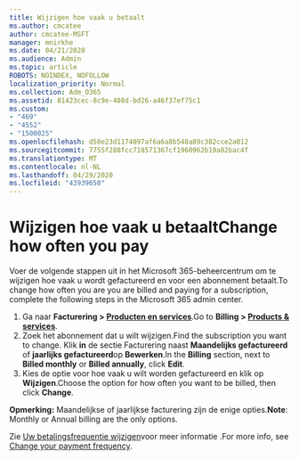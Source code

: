 ```yaml
---
title: Wijzigen hoe vaak u betaalt
ms.author: cmcatee
author: cmcatee-MSFT
manager: mnirkhe
ms.date: 04/21/2020
ms.audience: Admin
ms.topic: article
ROBOTS: NOINDEX, NOFOLLOW
localization_priority: Normal
ms.collection: Adm_O365
ms.assetid: 81423cec-8c9e-408d-bd26-a46f37ef75c1
ms.custom:
- "469"
- "4552"
- "1500025"
ms.openlocfilehash: d58e23d1174097af6a6a8b548a89c382cce2a012
ms.sourcegitcommit: 7755f288fcc718571367cf1960962b19a82bac4f
ms.translationtype: MT
ms.contentlocale: nl-NL
ms.lasthandoff: 04/29/2020
ms.locfileid: "43939650"
---
```

# <a name="change-how-often-you-pay"></a><span data-ttu-id="47681-102">Wijzigen hoe vaak u betaalt</span><span class="sxs-lookup"><span data-stu-id="47681-102">Change how often you pay</span></span>

<span data-ttu-id="47681-103">Voer de volgende stappen uit in het Microsoft 365-beheercentrum om te wijzigen hoe vaak u wordt gefactureerd en voor een abonnement betaalt.</span><span class="sxs-lookup"><span data-stu-id="47681-103">To change how often you are you are billed and paying for a subscription, complete the following steps in the Microsoft 365 admin center.</span></span> 
1. <span data-ttu-id="47681-104">Ga naar **Facturering > [Producten en services](https://go.microsoft.com/fwlink/p/?linkid=842054)**.</span><span class="sxs-lookup"><span data-stu-id="47681-104">Go to **Billing > [Products & services](https://go.microsoft.com/fwlink/p/?linkid=842054)**.</span></span>
2. <span data-ttu-id="47681-105">Zoek het abonnement dat u wilt wijzigen.</span><span class="sxs-lookup"><span data-stu-id="47681-105">Find the subscription you want to change.</span></span> <span data-ttu-id="47681-106">Klik **in** de sectie Facturering naast **Maandelijks gefactureerd** of **jaarlijks gefactureerd**op **Bewerken**.</span><span class="sxs-lookup"><span data-stu-id="47681-106">In the **Billing** section, next to **Billed monthly** or **Billed annually**, click **Edit**.</span></span> 
3. <span data-ttu-id="47681-107">Kies de optie voor hoe vaak u wilt worden gefactureerd en klik op **Wijzigen**.</span><span class="sxs-lookup"><span data-stu-id="47681-107">Choose the option for how often you want to be billed, then click **Change**.</span></span>

<span data-ttu-id="47681-108">**Opmerking:** Maandelijkse of jaarlijkse facturering zijn de enige opties.</span><span class="sxs-lookup"><span data-stu-id="47681-108">**Note**: Monthly or Annual billing are the only options.</span></span>

<span data-ttu-id="47681-109">Zie [Uw betalingsfrequentie wijzigen](https://docs.microsoft.com/microsoft-365/commerce/billing-and-payments/change-payment-frequency?view=o365-worldwide)voor meer informatie .</span><span class="sxs-lookup"><span data-stu-id="47681-109">For more info, see [Change your payment frequency](https://docs.microsoft.com/microsoft-365/commerce/billing-and-payments/change-payment-frequency?view=o365-worldwide).</span></span>

